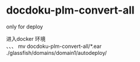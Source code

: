 # docdoku-plm-convert-all
only for deploy

进入docker 环境  
、、、
mv  docdoku-plm-convert-all/*.ear ./glassfish/domains/domain1/autodeploy/
